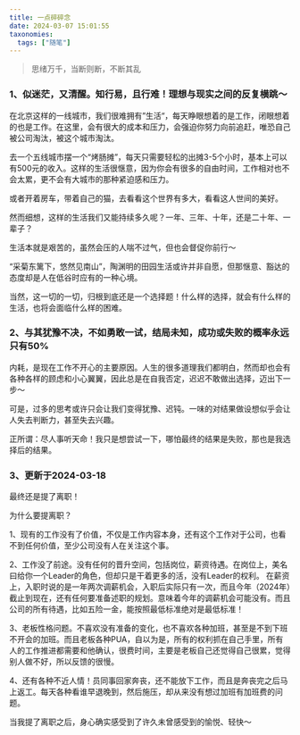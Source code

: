 ```yaml
---
title: 一点碎碎念
date: 2024-03-07 15:01:55
taxonomies:
  tags: ["随笔"]
---
```

> 思绪万千，当断则断，不断其乱

### 1、似迷茫，又清醒。知行易，且行难！理想与现实之间的反复横跳～

在北京这样的一线城市，我们很难拥有”生活“，每天睁眼想着的是工作，闭眼想着的也是工作。在这里，会有很大的成本和压力，会强迫你努力向前追赶，唯恐自己被公司淘汰，被这个城市淘汰。

去一个五线城市摆一个“烤肠摊”，每天只需要轻松的出摊3-5个小时，基本上可以有500元的收入。这样的生活很惬意，因为你会有很多的自由时间，工作相对也不会太累，更不会有大城市的那种紧迫感和压力。

或者开着房车，带着自己的猫，去看看这个世界有多大，看看这人世间的美好。

然而细想，这样的生活我们又能持续多久呢？一年、三年、十年，还是二十年、一辈子？

生活本就是艰苦的，虽然会压的人喘不过气，但也会督促你前行～

“采菊东篱下，悠然见南山”，陶渊明的田园生活或许并非自愿，但那惬意、豁达的态度却是人在低谷时应有的一种心境。

当然，这一切的一切，归根到底还是一个选择题！什么样的选择，就会有什么样的生活，也将会面临什么样的困难。

###  2、与其犹豫不决，不如勇敢一试，结局未知，成功或失败的概率永远只有50%

内耗，是现在工作不开心的主要原因。人生的很多道理我们都明白，然而却也会有各种各样的顾虑和小心翼翼，因此总是在自我否定，迟迟不敢做出选择，迈出下一步～

可是，过多的思考或许只会让我们变得犹豫、迟钝。一味的对结果做设想似乎会让人失去判断力，甚至失去兴趣。

正所谓：尽人事听天命！我只是想尝试一下，哪怕最终的结果是失败，那也是我选择后的结果。

### 3、更新于2024-03-18

最终还是提了离职！

为什么要提离职？

1、现有的工作没有了价值，不仅是工作内容本身，还有这个工作对于公司，也看不到任何价值，至少公司没有人在关注这个事。

2、工作没了前途。没有任何的晋升空间，包括岗位，薪资待遇。在岗位上，美名曰给你一个Leader的角色，但却只是干着更多的活，没有Leader的权利。
在薪资上，入职时说的是一年两次调薪机会，入职后实际只有一次，而且今年（2024年）截止到现在，还有任何要准备述职的规划。意味着今年的调薪机会可能没有。而且公司的所有待遇，比如五险一金，能按照最低标准绝对是最低标准！

3、老板性格问题。不喜欢没有准备的变化，也不喜欢各种加班，甚至是不到下班不开会的加班。而且老板各种PUA，自以为是，所有的权利抓在自己手里，所有人的工作推进都需要和他确认，很费时间，主要是老板自己还觉得自己很累，觉得别人做不好，所以反馈的很慢。

4、还有各种不近人情！员同事回家奔丧，还不能放下工作，而且是奔丧完之后马上返工。每天各种看谁早退晚到，然后施压，却从来没有想过加班有加班费的问题。

当我提了离职之后，身心确实感受到了许久未曾感受到的愉悦、轻快～
